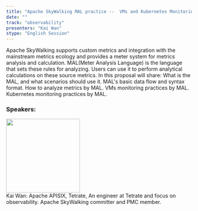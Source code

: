 ```yaml
---
title: "Apache SkyWalking MAL practice --  VMs and Kubernetes Monitoring"
date: "" 
track: "observability"
presenters: "Kai Wan"
stype: "English Session"
---
```

Apache SkyWalking supports custom metrics and integration with the mainstream metrics ecology and provides a meter system for metrics analysis and calculation. MAL(Meter Analysis Language) is the language that sets these rules for analyzing. Users can use it to perform analytical calculations on these source metrics. In this proposal will share:
What is the MAL, and what scenarios should use it.
MAL's basic data flow and syntax format.
How to analyze metrics by MAL.
VMs monitoring practices by MAL.
Kubernetes monitoring practices by MAL.
 ### Speakers: 
 <img src="images/speaker/1134.png" width="200" /><br>Kai Wan: Apache APISIX, Tetrate, An engineer at Tetrate and focus on observability.
Apache SkyWalking committer and PMC member.
 